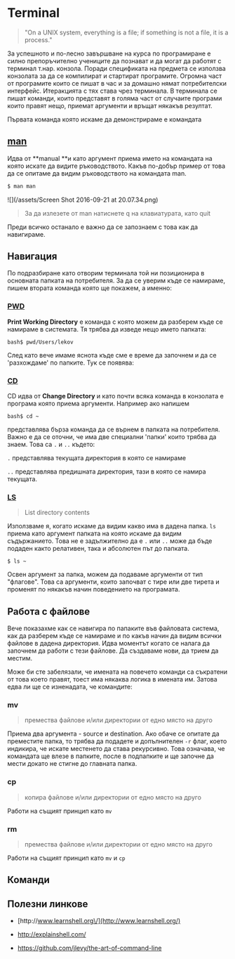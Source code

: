 # Terminal

> "On a UNIX system, everything is a file; if something is not a file, it is a process."

За успешното и по-лесно завършване на курса по програмиране е силно препоръчително учениците да познават и да могат да работят с терминал т.нар. конзола. Поради спецификата на предмета се използва конзолата за да се компилират и стартират програмите. Огромна част от програмите които се пишат в час и за домашно нямат потребителски интерфейс. Итеракцията с тях става чрез терминала. В терминала се пишат команди, които представят в голяма част от случаите програми които правят нещо, приемат аргументи и връщат някакъв резултат.

Първата команда която искаме да демонстрираме е командата

## [man](http://explainshell.com/explain?cmd=man)

Идва от **manual **и като аргумент приема името на командата на която искате да видите ръководството. Какъв по-добър пример от това да се опитаме да видим ръководството на командата man.

```bash
$ man man
```

![](/assets/Screen Shot 2016-09-21 at 20.07.34.png)

> За да излезете от man натиснете q на клавиатурата, като quit

Преди всичко останало е важно да се запознаем с това как да навигираме.

## Навигация

По подразбиране като отворим терминала той ни позиционира в основната папката на потребителя. За да се уверим къде се намираме, пишем втората команда която ще покажем, а именно:

### [PWD](http://explainshell.com/explain?cmd=pwd)

**Print Working Directory** е команда с която можем да разберем къде се намираме в системата. Тя трябва да изведе нещо името папката:

```bash$ pwd/Users/lekov```

След като вече имаме яснота къде сме е време да започнем и да се 'разхождаме' по папките. Тук се появява:

### [CD](http://explainshell.com/explain?cmd=cd)

CD идва от **Change Directory** и като почти всяка команда в конзолата е програма която приема аргументи. Например ако напишем

```bash$ cd ~```

представлява бърза команда да се върнем в папката на потребителя. Важно е да се оточни, че има две специални 'папки' които трябва да знаем. Това са `.` и `..`  където:

`.` представлява текущата директория в която се намираме

`..` представлява предишната директория, тази в която се намира текущата.

### [LS](http://explainshell.com/explain?cmd=ls)

> List directory contents

Използваме я, когато искаме да видим какво има в дадена папка. `ls` приема като аргумент папката на която искаме да видим съдържанието. Това не е задължително да е `.` или `..` може да бъде подаден както релативен, така и абсолютен път до папката.

`$ ls ~`

Освен аргумент за папка, можем да подаваме аргументи от тип "флагове". Това са аргументи, които започват с тире или две тирета и променят по някакъв начин поведението на програмата.

## Работа с файлове

Вече показахме как се навигира по папаките във файловата система, как да разберем къде се намираме и по какъв начин да видим всички файлове в дадена директория. Идва моментът когато се налага да започнем да работи с тези файлове. Да създаваме нови, да трием да местим.

Може би сте забелязали, че имената на повечето команди са съкратени от това което правят, тоест има някаква логика в имената им. Затова едва ли ще се изненадата, че командите:

### mv

> премества файлове и\/или директории от едно място на друго

Приема два аргумента - source и destination. Ако обаче се опитате да преместите папка, то трябва да подадете и допълнителен `-r` флаг, което индикира, че искате местенето да става рекурсивно. Това означава, че командата ще влезе в папките, после в подпапките и ще започне да мести докато не стигне до главната папка.

### cp

> копира файлове и\/или директории от едно място на друго

Работи на същият принцип като `mv`

### rm

> премества файлове и\/или директории от едно място на друго

Работи на същият принцип като `mv` и `cp`

## Команди

## Полезни линкове

* [http:\/\/www.learnshell.org\/](http://www.learnshell.org/)

* [http:\/\/explainshell.com\/](http://explainshell.com/)

* [https:\/\/github.com\/jlevy\/the-art-of-command-line](https://github.com/jlevy/the-art-of-command-line)


